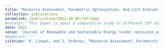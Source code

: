 ```yaml
---
title: "Resource Assessment, Parametric Optimization, And Cost Evaluation: A Comparative Study of CSP Power Plants for Pakistan"
collection: publications
permalink: /publication/2021-10-08-CSP-Comp
#excerpt: 'This paper is about a comparative study of different CSP technologies based power plants for Pakistan.'
date: 2021
venue: 'Journal of Renewable and Sustainable Energy (under revisison process)'
#paperurl: ''
citation: 'K. Liaqat, and J. Ordonez, “Resource Assessment, Parametric Optimization, And Cost Evaluation: A Comparative Study of CSP Power Plants for Pakistan,” Journal of Renewable and Sustainable Energy'
---
```




